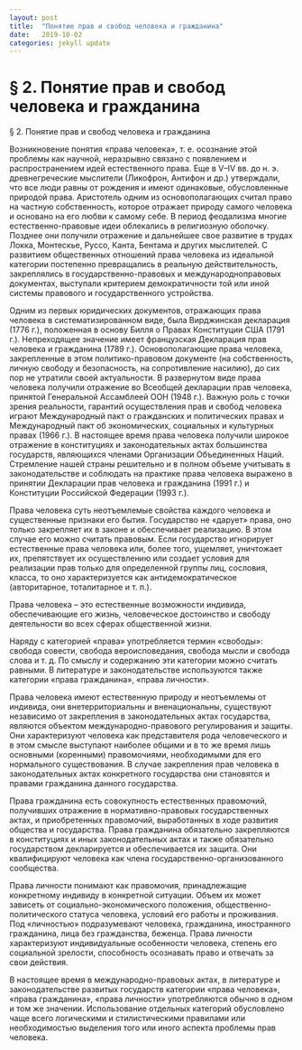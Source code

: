 ```yaml
---
layout: post
title:  "Понятие прав и свобод человека и гражданина"
date:   2019-10-02
categories: jekyll update
---
```



#
# § 2. Понятие прав и свобод человека и гражданина

§ 2. Понятие прав и свобод человека и гражданина

Возникновение понятия «права человека», т. е. осознание этой проблемы как научной, неразрывно связано с появлением и распространением идей естественного права. Еще в V–IV вв. до н. э. древнегреческие мыслители (Ликофрон, Антифон и др.) утверждали, что все люди равны от рождения и имеют одинаковые, обусловленные природой права. Аристотель одним из основополагающих считал право на частную собственность, которое отражает природу самого человека и основано на его любви к самому себе. В период феодализма многие естественно-правовые идеи облекались в религиозную оболочку. Позднее они получили отражение и дальнейшее свое развитие в трудах Локка, Монтескье, Руссо, Канта, Бентама и других мыслителей. С развитием общественных отношений права человека из идеальной категории постепенно превращались в реальную действительность, закреплялись в государственно-правовых и международноправовых документах, выступали критерием демократичности той или иной системы правового и государственного устройства.

Одним из первых юридических документов, отражающих права человека в систематизированном виде, была Вирджинская декларация (1776 г.), положенная в основу Билля о Правах Конституции США (1791 г.). Непреходящее значение имеет французская Декларация прав человека и гражданина (1789 г.). Основополагающие права человека, закрепленные в этом политико-правовом документе (на собственность, личную свободу и безопасность, на сопротивление насилию), до сих пор не утратили своей актуальности. В развернутом виде права человека получили отражение во Всеобщей декларации прав человека, принятой Генеральной Ассамблеей ООН (1948 г.). Важную роль с точки зрения реальности, гарантий осуществления прав и свобод человека играют Международный пакт о гражданских и политических правах и Международный пакт об экономических, социальных и культурных правах (1966 г.). В настоящее время права человека получили широкое отражение в конституциях и законодательных актах большинства государств, являющихся членами Организации Объединенных Наций. Стремление нашей страны решительно и в полном объеме учитывать в законодательстве и соблюдать на практике права человека выражено в принятии Декларации прав человека и гражданина (1991 г.) и Конституции Российской Федерации (1993 г.).

Права человека суть неотъемлемые свойства каждого человека и существенные признаки его бытия. Государство не «дарует» права, оно только закрепляет их в законе и обеспечивает реализацию. В этом случае его можно считать правовым. Если государство игнорирует естественные права человека или, более того, ущемляет, уничтожает их, препятствует их осуществлению или создает условия для реализации прав только для определенной группы лиц, сословия, класса, то оно характеризуется как антидемократическое (авторитарное, тоталитарное и т. п.).

Права человека – это естественные возможности индивида, обеспечивающие его жизнь, человеческое достоинство и свободу деятельности во всех сферах общественной жизни.

Наряду с категорией «права» употребляется термин «свободы»: свобода совести, свобода вероисповедания, свобода мысли и свобода слова и т. д. По смыслу и содержанию эти категории можно считать равными. В литературе и законодательстве используются также категории «права гражданина», «права личности».

Права человека имеют естественную природу и неотъемлемы от индивида, они внетерриториальны и вненациональны, существуют независимо от закрепления в законодательных актах государства, являются объектом международно-правового регулирования и защиты. Они характеризуют человека как представителя рода человеческого и в этом смысле выступают наиболее общими и в то же время лишь основными (коренными) правомочиями, необходимыми для его нормального существования. В случае закрепления прав человека в законодательных актах конкретного государства они становятся и правами гражданина данного государства.

Права гражданина есть совокупность естественных правомочий, получивших отражение в нормативно-правовых государственных актах, и приобретенных правомочий, выработанных в ходе развития общества и государства. Права гражданина обязательно закрепляются в конституциях и иных законодательных актах и также обязательно государством декларируется и обеспечивается их защита. Они квалифицируют человека как члена государственно-организованного сообщества.

Права личности понимают как правомочия, принадлежащие конкретному индивиду в конкретной ситуации. Объем их может зависеть от социально-экономического положения, общественно-политического статуса человека, условий его работы и проживания. Под «личностью» подразумевают человека, гражданина, иностранного гражданина, лица без гражданства, беженца. Права личности характеризуют индивидуальные особенности человека, степень его социальной зрелости, способность осознавать право и отвечать за свои действия.

В настоящее время в международно-правовых актах, в литературе и законодательстве развитых государств категории «права человека», «права гражданина», «права личности» употребляются обычно в одном и том же значении. Использование отдельных категорий обусловлено чаще всего логическими и стилистическими правилами или необходимостью выделения того или иного аспекта проблемы прав человека.